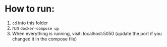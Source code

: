 # How to run:

1. `cd` into this folder
2. run `docker-compose up`
3. When everything is running, visit: localhost:5050 (update the port if you changed it in the compose file)
